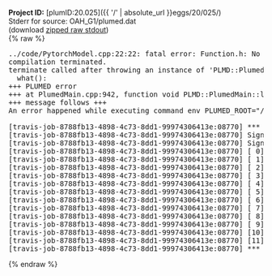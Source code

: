 **Project ID:** [plumID:20.025]({{ '/' | absolute_url }}eggs/20/025/)  
Stderr for source:  OAH_G1/plumed.dat   
(download [zipped raw stdout](plumed.dat.plumed.stdout.txt.zip))  
{% raw %}
<pre>
../code/PytorchModel.cpp:22:22: fatal error: Function.h: No such file or directory
compilation terminated.
terminate called after throwing an instance of 'PLMD::Plumed::ExceptionError'
  what():  
+++ PLUMED error
+++ at PlumedMain.cpp:942, function void PLMD::PlumedMain::load(const string&)
+++ message follows +++
An error happened while executing command env PLUMED_ROOT="/home/travis/opt/lib/plumed" env PLUMED_HTMLDIR="/home/travis/opt/share/doc/plumed" env PLUMED_INCLUDEDIR="/home/travis/opt/include" env PLUMED_PROGRAM_NAME="plumed" env PLUMED_IS_INSTALLED="yes" "/home/travis/opt/lib/plumed"/scripts/mklib.sh ../code/PytorchModel.cpp

[travis-job-8788fb13-4898-4c73-8dd1-99974306413e:08770] *** Process received signal ***
[travis-job-8788fb13-4898-4c73-8dd1-99974306413e:08770] Signal: Aborted (6)
[travis-job-8788fb13-4898-4c73-8dd1-99974306413e:08770] Signal code:  (-6)
[travis-job-8788fb13-4898-4c73-8dd1-99974306413e:08770] [ 0] /lib/x86_64-linux-gnu/libc.so.6(+0x354b0)[0x7f71d0c074b0]
[travis-job-8788fb13-4898-4c73-8dd1-99974306413e:08770] [ 1] /lib/x86_64-linux-gnu/libc.so.6(gsignal+0x38)[0x7f71d0c07428]
[travis-job-8788fb13-4898-4c73-8dd1-99974306413e:08770] [ 2] /lib/x86_64-linux-gnu/libc.so.6(abort+0x16a)[0x7f71d0c0902a]
[travis-job-8788fb13-4898-4c73-8dd1-99974306413e:08770] [ 3] /usr/lib/x86_64-linux-gnu/libstdc++.so.6(_ZN9__gnu_cxx27__verbose_terminate_handlerEv+0x16d)[0x7f71d124184d]
[travis-job-8788fb13-4898-4c73-8dd1-99974306413e:08770] [ 4] /usr/lib/x86_64-linux-gnu/libstdc++.so.6(+0x8d6b6)[0x7f71d123f6b6]
[travis-job-8788fb13-4898-4c73-8dd1-99974306413e:08770] [ 5] /usr/lib/x86_64-linux-gnu/libstdc++.so.6(+0x8d701)[0x7f71d123f701]
[travis-job-8788fb13-4898-4c73-8dd1-99974306413e:08770] [ 6] /usr/lib/x86_64-linux-gnu/libstdc++.so.6(+0x8d919)[0x7f71d123f919]
[travis-job-8788fb13-4898-4c73-8dd1-99974306413e:08770] [ 7] plumed[0x40ec85]
[travis-job-8788fb13-4898-4c73-8dd1-99974306413e:08770] [ 8] plumed[0x40f082]
[travis-job-8788fb13-4898-4c73-8dd1-99974306413e:08770] [ 9] plumed[0x409fe0]
[travis-job-8788fb13-4898-4c73-8dd1-99974306413e:08770] [10] /lib/x86_64-linux-gnu/libc.so.6(__libc_start_main+0xf0)[0x7f71d0bf2830]
[travis-job-8788fb13-4898-4c73-8dd1-99974306413e:08770] [11] plumed[0x40a0a9]
[travis-job-8788fb13-4898-4c73-8dd1-99974306413e:08770] *** End of error message ***
</pre>
{% endraw %}

